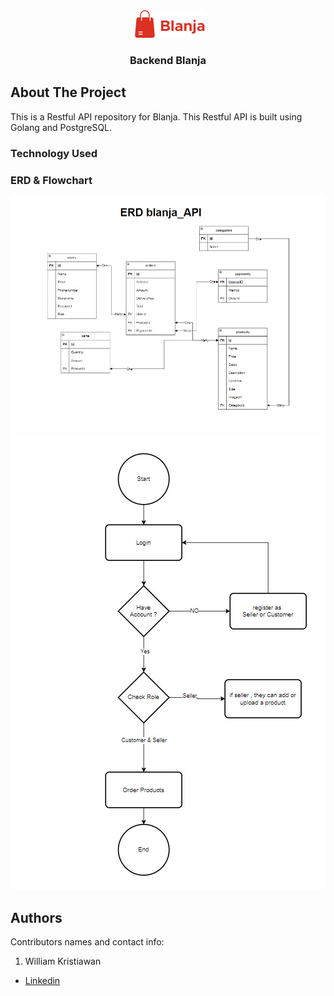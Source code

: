 <div align="center">
  <img src="./src/assets/blanja.png" />
</div>
<h3 align="center">Backend Blanja</h3>

<!-- ABOUT THE PROJECT -->

## About The Project

This is a Restful API repository for Blanja. This Restful API is built using Golang and PostgreSQL.

### Technology Used

[Golang]: https://go.dev/
[Helmet]: https://github.com/goddtriffin/helmet
[AIR]: https://github.com/cosmtrek/air
[Linter]: https://github.com/golangci/golangci-lint
[Gorm]: https://github.com/jinzhu/gorm
[gotenv]: github.com/subosito/gotenv
[bcrypt]: https://www.golang.org/x/crypto/bcrypt
[PostgreSQL]: https://www.postgresql.org/

### ERD & Flowchart

![erd](/src/assets/erd.jpg)
![flowchart](/src/assets/fc.jpg)

## Authors

Contributors names and contact info:

1. William Kristiawan

- [Linkedin](https://www.linkedin.com/in/rizkiromadhonanasution)
